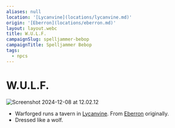```yaml
---
aliases: null
location: '[Lycanvine](locations/lycanvine.md)'
origin: '[Eberron](locations/eberron.md)'
layout: layout.webc
title: W.U.L.F.
campaignSlug: spelljammer-bebop
campaignTitle: Spelljammer Bebop
tags:
  - npcs
---
```

# W.U.L.F.

![Screenshot 2024-12-08 at 12.02.12](_files/Screenshot%202024-12-08%20at%2012.02.12.png)

- Warforged runs a tavern in [Lycanvine](locations/lycanvine.md). From [Eberron](locations/eberron.md) originally.
- Dressed like a wolf.

